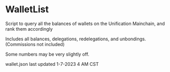 # WalletList
Script to query all the balances of wallets on the Unification Mainchain, and rank them accordingly

Includes all balances, delegations, redelegations, and unbondings. (Commissions not included)

Some numbers may be very slightly off.

wallet.json last updated 1-7-2023 4 AM CST
